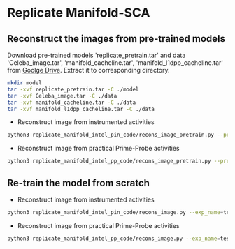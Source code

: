 # Replicate Manifold-SCA

## Reconstruct the images from pre-trained models
Download pre-trained models 'replicate_pretrain.tar' and data 'Celeba_image.tar', 'manifold_cacheline.tar', 'manifold_l1dpp_cacheline.tar' from [Goolge Drive](https://drive.google.com/drive/folders/1oyqViKeu3LpqDGozCDVpA70OewqAJQSB?usp=sharing). Extract it to corresponding directory.
```bash
mkdir model
tar -xvf replicate_pretrain.tar -C ./model
tar -xvf Celeba_image.tar -C ./data
tar -xvf manifold_cacheline.tar -C ./data
tar -xvf manifold_l1dpp_cacheline.tar -C ./data
```

- Reconstruct image from instrumented activities
```bash
python3 replicate_manifold_intel_pin_code/recons_image_pretrain.py --pretrain_path=model/replicate_instrumented.pth --exp_name=recons_pin
```

- Reconstruct image from practical Prime-Probe activities
```bash
python3 replicate_manifold_intel_pp_code/recons_image_pretrain.py --pretrain_path=model/replicate_practical.pth --exp_name=recons_pp
```

## Re-train the model from scratch
- Reconstruct image from instrumented activities
```bash
python3 replicate_manifold_intel_pin_code/recons_image.py --exp_name=test_pin
```

- Reconstruct image from practical Prime-Probe activities
```bash
python3 replicate_manifold_intel_pp_code/recons_image.py --exp_name=test_pp
```